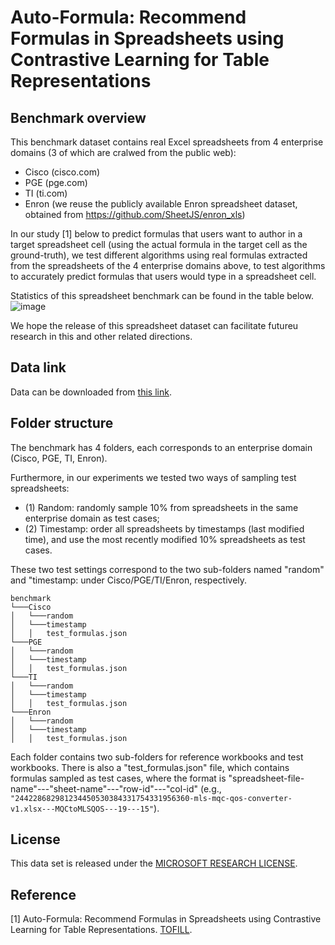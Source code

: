 
# Auto-Formula: Recommend Formulas in Spreadsheets using Contrastive Learning for Table Representations 
 

## Benchmark overview

This benchmark dataset contains real Excel spreadsheets from 4 enterprise domains (3 of which are cralwed from the public web): 
- Cisco (cisco.com)
- PGE (pge.com)
- TI (ti.com)
- Enron (we reuse the publicly available Enron spreadsheet dataset, obtained from https://github.com/SheetJS/enron_xls)

In our study  [1] below to predict formulas that users want to author in a target spreadsheet cell (using the actual formula in the target cell as the ground-truth), we test different algorithms using real formulas extracted from the spreadsheets of the 4 enterprise domains above, to test algorithms to accurately predict formulas that users would type in a spreadsheet cell.

Statistics of this spreadsheet benchmark can be found in the table below. 
![image](https://github.com/microsoft/Auto-Formula/assets/37452189/a796660f-3e2a-4eb2-8105-70c1d552abec)

We hope the release of this spreadsheet dataset can facilitate futureu research in this and other related directions.


## Data link

Data can be downloaded from [this link](https://1drv.ms/f/s!AkvY8ho1gepOiptfygjBTFLp_V3rtg). 


## Folder structure

The benchmark has 4 folders, each corresponds to an enterprise domain (Cisco, PGE, TI, Enron). 

Furthermore, in our experiments we tested two ways of sampling test spreadsheets: 
- (1) Random: randomly sample 10% from spreadsheets in the same enterprise domain as test cases;
- (2) Timestamp: order all spreadsheets by timestamps (last modified time), and use the most recently modified 10% spreadsheets as test cases.

These two test settings correspond to the two sub-folders named "random" and "timestamp: under Cisco/PGE/TI/Enron, respectively.

```
benchmark
└───Cisco
│   └───random
│   └───timestamp
│   │   test_formulas.json
└───PGE
│   └───random
│   └───timestamp
│   │   test_formulas.json
└───TI
│   └───random
│   └───timestamp
│   │   test_formulas.json
└───Enron
│   └───random
│   └───timestamp
│   │   test_formulas.json
```

Each folder contains two sub-folders for reference workbooks and test workbooks. There is also a "test_formulas.json" file, which contains formulas sampled as test cases, where the format is "spreadsheet-file-name"---"sheet-name"---"row-id"---"col-id" (e.g., ```"244228682981234450530384331754331956360-mls-mqc-qos-converter-v1.xlsx---MQCtoMLSQOS---19---15"```).


## License

This data set is released under the [MICROSOFT RESEARCH LICENSE](https://github.com/microsoft/Auto-Formula/blob/main/Research%20License%20(Nov%202023)%20.docx). 

 

## Reference

[1] Auto-Formula: Recommend Formulas in Spreadsheets using Contrastive Learning for Table Representations. [TOFILL](TOFILL).

